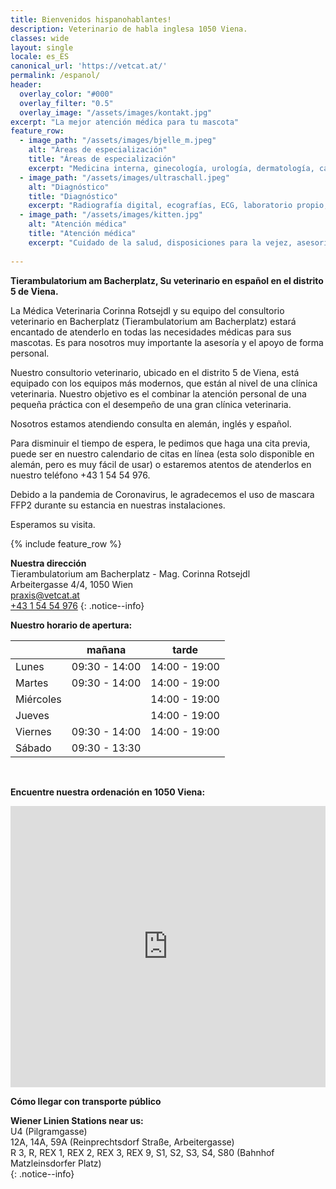 ```yaml
---
title: Bienvenidos hispanohablantes!
description: Veterinario de habla inglesa 1050 Viena.
classes: wide
layout: single
locale: es_ES
canonical_url: 'https://vetcat.at/'
permalink: /espanol/
header:
  overlay_color: "#000"
  overlay_filter: "0.5"
  overlay_image: "/assets/images/kontakt.jpg"
excerpt: "La mejor atención médica para tu mascota"
feature_row:
  - image_path: "/assets/images/bjelle_m.jpeg"
    alt: "Áreas de especialización"
    title: "Áreas de especialización"
    excerpt: "Medicina interna, ginecología, urología, dermatología, cardiología, ortopedia, cirugía, tratamiento dental, oftalmología"
  - image_path: "/assets/images/ultraschall.jpeg" 
    alt: "Diagnóstico"
    title: "Diagnóstico"
    excerpt: "Radiografía digital, ecografías, ECG, laboratorio propio, medición de la presión arterial"
  - image_path: "/assets/images/kitten.jpg" 
    alt: "Atención médica"
    title: "Atención médica"
    excerpt: "Cuidado de la salud, disposiciones para la vejez, asesoria nutricional, implantación de chip (Transponder) y pasaporte de vacunación de la UE, visitas a domicilio, farmacia interna, asesoria sobre vacunación, asesoria sobre roedores"
   
---
```


**Tierambulatorium am Bacherplatz, Su veterinario en español en el distrito 5 de Viena.**  


La Médica Veterinaria Corinna Rotsejdl y su equipo del consultorio veterinario en Bacherplatz (Tierambulatorium am Bacherplatz) estará encantado de atenderlo en todas las necesidades médicas para sus mascotas. Es para nosotros muy importante la asesoría y el apoyo de forma personal.

Nuestro consultorio veterinario, ubicado en el distrito 5 de Viena, está equipado con los equipos más modernos, que están al nivel de una clínica veterinaria. Nuestro objetivo es el combinar la atención personal de una pequeña práctica con el desempeño de una gran clínica veterinaria.

Nosotros estamos atendiendo consulta en alemán, inglés y español.

Para disminuir el tiempo de espera, le pedimos que haga una cita previa, puede ser en nuestro calendario de citas en línea (esta solo disponible en alemán, pero es muy fácil de usar) o estaremos atentos de atenderlos en nuestro teléfono +43 1 54 54 976.

Debido a la pandemia de Coronavirus, le agradecemos el uso de mascara FFP2 durante su estancia en nuestras instalaciones.

Esperamos su visita.

{% include feature_row %}

**Nuestra dirección**  
Tierambulatorium am Bacherplatz - Mag. Corinna Rotsejdl  
Arbeitergasse 4/4, 1050 Wien  
<i class="fas fa-fw fa-envelope"></i> <a href="mailto:praxis@vetcat.at">praxis@vetcat.at</a>  
<i class="fas fa-fw fa-phone"></i> <a href="tel: + 43 1 54 54 976">+43 1 54 54 976</a>
{: .notice--info}


**Nuestro horario de apertura:**

|  | mañana | tarde |
|-------|--------|---------|
| Lunes | 09:30 - 14:00 | 14:00 - 19:00 |
| Martes | 09:30 - 14:00 | 14:00 - 19:00 |
| Miércoles | | 14:00 - 19:00 |
| Jueves | | 14:00 - 19:00 |
| Viernes | 09:30 - 14:00 | 14:00 - 19:00 |
| Sábado | 09:30 - 13:30 |  | 

<br />



**Encuentre nuestra ordenación en 1050 Viena:**
<iframe src="https://www.google.com/maps/embed?pb=!1m18!1m12!1m3!1d2660.017492576028!2d16.35221241598973!3d48.187014455694914!2m3!1f0!2f0!3f0!3m2!1i1024!2i768!4f13.1!3m3!1m2!1s0x476da82f2e762efb%3A0x205402a529b2d653!2sTierambulatorium%20am%20Bacherplatz!5e0!3m2!1sde!2sat!4v1650568162198!5m2!1sde!2sat" width="100%" height="450" style="border:0;" allowfullscreen="" loading="lazy" referrerpolicy="no-referrer-when-downgrade"></iframe>
<br />

**Cómo llegar con transporte público**
<div>
  <b>Wiener Linien Stations near us:</b><br />
  <i class="fa-solid fa-fw fa-train-subway"></i> U4 (Pilgramgasse)<br />
  <i class="fa-solid fa-fw fa-bus"></i> 12A, 14A, 59A (Reinprechtsdorf Straße, Arbeitergasse)<br />
  <i class="fa-solid fa-fw fa-train"></i> R 3, R, REX 1, REX 2, REX 3, REX 9, S1, S2, S3, S4, S80 (Bahnhof Matzleinsdorfer Platz)
</div>{: .notice--info}
